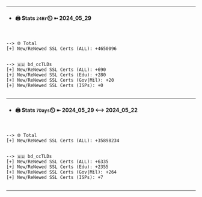 

---
- #### 🖨️ **Stats** `24Hr`⏲️ ➼ 2024_05_29
```console


--> 🌐 Total
[+] New/ReNewed SSL Certs (ALL): +4650096


--> 🇧🇩 bd_ccTLDs
[+] New/ReNewed SSL Certs (ALL): +690
[+] New/ReNewed SSL Certs (Edu): +280
[+] New/ReNewed SSL Certs (Gov|Mil): +20
[+] New/ReNewed SSL Certs (ISPs): +0


```

---
- #### 🖨️ **Stats** `7Days`⏲️ ➼ 2024_05_29 <--> 2024_05_22
```console


--> 🌐 Total
[+] New/ReNewed SSL Certs (ALL): +35898234


--> 🇧🇩 bd_ccTLDs
[+] New/ReNewed SSL Certs (ALL): +6335
[+] New/ReNewed SSL Certs (Edu): +2355
[+] New/ReNewed SSL Certs (Gov|Mil): +264
[+] New/ReNewed SSL Certs (ISPs): +7


```

---

